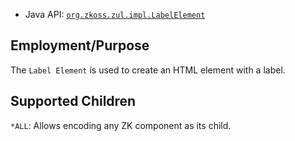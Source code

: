 
- Java API: [`org.zkoss.zul.impl.LabelElement`](https://www.zkoss.org/javadoc/latest/zk/org/zkoss/zul/impl/LabelElement.html)


## Employment/Purpose
The `Label Element` is used to create an HTML element with a label. 

## Supported Children
`*ALL`: Allows encoding any ZK component as its child.
